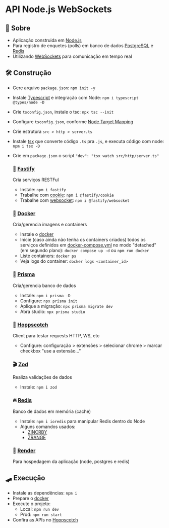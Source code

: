 # API Node.js WebSockets

## 🚧 Sobre

- Aplicação construida em [Node.js](https://nodejs.org/en)
- Para registro de enquetes (polls) em banco de dados [PostgreSQL](https://www.postgresql.org/) e [Redis](https://redis.io)
- Utilizando [WebSockets](https://developer.mozilla.org/pt-BR/docs/Web/API/WebSockets_API) para comunicação em tempo real

## 🛠️ Construção

- Gere arquivo `package.json`: `npm init -y`

- Instale [Typescript](https://www.typescriptlang.org/) e integração com Node: `npm i typescript @types/node -D`

- Crie `tsconfig.json`, instale o tsc: `npx tsc --init`

- Configure `tsconfig.json`, conforme [Node Target Mapping](https://github.com/microsoft/TypeScript/wiki/Node-Target-Mapping)

- Crie estrutura `src > http > server.ts`

- Instale [tsx](https://www.npmjs.com/package/tsx) que converte código `.ts` pra `.js`, e executa código com node: `npm i tsx -D`

- Crie em `package.json` o script `"dev": "tsx watch src/http/server.ts"`

  ### 🎯 [Fastify](https://fastify.dev/)

  Cria serviços RESTFul

  - Instale: `npm i fastify`
  - Trabalhe com [cookie](https://github.com/fastify/fastify-cookie?tab=readme-ov-file#example): `npm i @fastify/cookie`
  - Trabalhe com [websocket](https://github.com/fastify/fastify-websocket?tab=readme-ov-file#usage): `npm i @fastify/websocket`

  ### 🐳 [Docker](https://www.docker.com/)

  Cria/gerencia imagens e containers

  - Instale o [docker](https://docs.docker.com/engine/install/)
  - Inicie (caso ainda não tenha os containers criados) todos os serviços definidos em [docker-compose.yml](./docker-compose.yml) no modo "detached" (em segundo plano): `docker compose up -d` ou `npm run docker`
  - Liste containers: `docker ps`
  - Veja logs do container: `docker logs <container_id>`

  ### 💾 [Prisma](https://www.npmjs.com/package/prisma)

  Cria/gerencia banco de dados

  - Instale: `npm i prisma -D`
  - Configure: `npx prisma init`
  - Aplique a migração: `npx prisma migrate dev`
  - Abra studio: `npx prisma studio`

  ### 🔌 [Hoppscotch](https://hoppscotch.io/)

  Client para testar requests HTTP, WS, etc

  - Configure: configuração > extensões > selecionar chrome > marcar checkbox "use a extensão..."

  ### 🎬 [Zod](https://www.npmjs.com/package/zod)

  Realiza validações de dados

  - Instale: `npm i zod`

  ### 🔥 [Redis](https://www.npmjs.com/package/ioredis)

  Banco de dados em memória (cache)

  - Instale: `npm i ioredis` para manipular Redis dentro do Node
  - Alguns comandos usados:
    - [ZINCRBY](https://redis.io/commands/zincrby/)
    - [ZRANGE](https://redis.io/commands/zrange/)

  ### 👜 [Render](https://dashboard.render.com/)

  Para hospedagem da aplicação (node, postgres e redis)

## 🛹 Execução

- Instale as dependências: `npm i`
- Prepare o [docker](#🐳-docker)
- Execute o projeto:
  - Local: `npm run dev`
  - Prod: `npm run start`
- Confira as APIs no [Hoppscotch](#🔌-hoppscotch)
